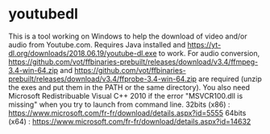 # youtubedl
This is a tool working on Windows to help the download of video and/or audio from Youtube.com. Requires Java installed and https://yt-dl.org/downloads/2018.06.19/youtube-dl.exe to work. For audio conversion, https://github.com/vot/ffbinaries-prebuilt/releases/download/v3.4/ffmpeg-3.4-win-64.zip and https://github.com/vot/ffbinaries-prebuilt/releases/download/v3.4/ffprobe-3.4-win-64.zip are required (unzip the exes and put them in the PATH or the same directory).
You also need Microsoft Redistribuable Visual C++ 2010 if the error "MSVCR100.dll is missing" when you try to launch from command line.
32bits (x86) : https://www.microsoft.com/fr-fr/download/details.aspx?id=5555
64bits (x64) : https://www.microsoft.com/fr-fr/download/details.aspx?id=14632
